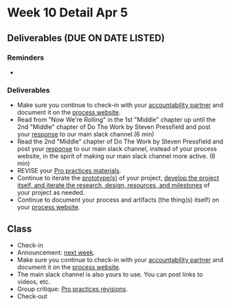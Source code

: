 # Week 10 Detail Apr 5

## Deliverables \(DUE ON DATE LISTED\)

### Reminders

* 
### **Deliverables**

* Make sure you continue to check-in with your [accountability partner](../assignments/accountability_partner.md) and document it on the [process website](../pre-work/website.md).
* Read from "Now We're Rolling" in the 1st "Middle" chapter up until the 2nd "Middle" chapter of Do The Work by Steven Pressfield and post your [response](../assignments/responses.md) to our main slack channel.\(6 min\)
* Read the 2nd "Middle" chapter of Do The Work by Steven Pressfield and post your [response](../assignments/responses.md) to our main slack channel, instead of your process website, in the spirit of making our main slack channel more active. \(6 min\)
* REVISE your [Pro practices materials](../end_of_semester_deliverables/pro_practices_revisions.md).
* Continue to iterate the [prototype\(s\)](../project_plan/) of your project, [develop the project itself, and iterate the research, design, resources, and milestones](../project_plan/) of your project as needed.
* Continue to document your process and artifacts \(the thing\(s\) itself\) on your [process website](../pre-work/website.md).

## Class

* Check-in
* Announcement: [next week](week11_detail.md).
* Make sure you continue to check-in with your [accountability partner](../assignments/accountability_partner.md) and document it on the [process website](../pre-work/website.md).
* The main slack channel is also yours to use. You can post links to videos, etc.
* Group critique: [Pro practices revisions](../end_of_semester_deliverables/pro_practices_revisions.md).
* Check-out

